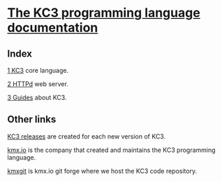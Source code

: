 # [The KC3 programming language documentation](https://kc3-lang.org/doc)

## Index

[1 KC3](1_KC3/) core language.

[2 HTTPd](2_HTTPd/) web server.

[3 Guides](3_Guides/) about KC3.


## Other links

[KC3 releases](/release) are created for each new version of KC3.

[kmx.io](https://www.kmx.io/) is the company that created and
maintains the KC3 programming language.

[kmxgit](https://git.kmx.io/) is kmx.io git forge where we host the KC3
code repository.
